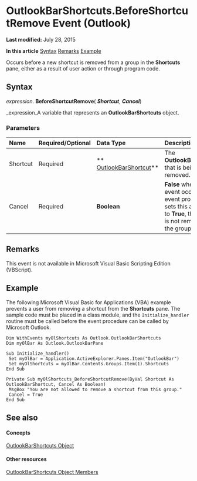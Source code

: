 
# OutlookBarShortcuts.BeforeShortcutRemove Event (Outlook)

 **Last modified:** July 28, 2015

 **In this article**
 [Syntax](#sectionSection0)
 [Remarks](#sectionSection1)
 [Example](#sectionSection2)


Occurs before a new shortcut is removed from a group in the  **Shortcuts** pane, either as a result of user action or through program code.


## Syntax
<a name="sectionSection0"> </a>

 _expression_. **BeforeShortcutRemove**( **_Shortcut_**,  **_Cancel_**)

 _expression_A variable that represents an  **OutlookBarShortcuts** object.


### Parameters



|**Name**|**Required/Optional**|**Data Type**|**Description**|
|:-----|:-----|:-----|:-----|
|Shortcut|Required| ** [OutlookBarShortcut](fae05770-1b06-1ddd-e2db-8428e64bd1e2.md)**|The  **OutlookBarShortcut** that is being removed.|
|Cancel|Required| **Boolean**| **False** when the event occurs. If the event procedure sets this argument to **True**, the shortcut is not removed from the group.|

## Remarks
<a name="sectionSection1"> </a>

This event is not available in Microsoft Visual Basic Scripting Edition (VBScript).


## Example
<a name="sectionSection2"> </a>

The following Microsoft Visual Basic for Applications (VBA) example prevents a user from removing a shortcut from the  **Shortcuts** pane. The sample code must be placed in a class module, and the `Initialize_handler` routine must be called before the event procedure can be called by Microsoft Outlook.


```
Dim WithEvents myOlShortcuts As Outlook.OutlookBarShortcuts 
Dim myOlBar As Outlook.OutlookBarPane 
 
Sub Initialize_handler() 
 Set myOlBar = Application.ActiveExplorer.Panes.Item("OutlookBar") 
 Set myOlShortcuts = myOlBar.Contents.Groups.Item(1).Shortcuts 
End Sub 
 
Private Sub myOlShortcuts_BeforeShortcutRemove(ByVal Shortcut As OutlookBarShortcut, Cancel As Boolean) 
 MsgBox "You are not allowed to remove a shortcut from this group." 
 Cancel = True 
End Sub
```


## See also
<a name="sectionSection2"> </a>


#### Concepts


 [OutlookBarShortcuts Object](5ee9f085-d2fe-c949-9edc-ad073801ea77.md)
#### Other resources


 [OutlookBarShortcuts Object Members](1e21d953-b30b-35fa-d996-44c431a3b5c3.md)
